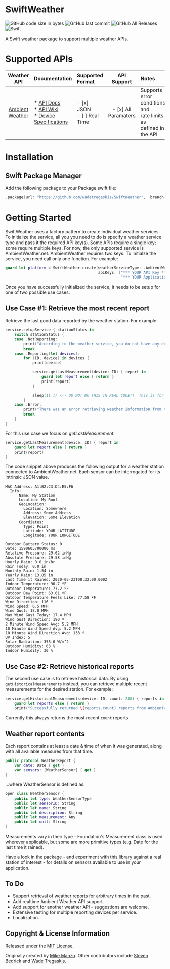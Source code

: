 # SwiftWeather

![GitHub code size in bytes](https://img.shields.io/github/languages/code-size/wadetregaskis/SwiftWeather.svg)
![GitHub last commit](https://img.shields.io/github/last-commit/wadetregaskis/SwiftWeather.svg)
![GitHub All Releases](https://img.shields.io/github/downloads/wadetregaskis/SwiftWeather/total.svg)
![Swift](https://img.shields.io/badge/%20in-swift%205.1-orange.svg)

A Swift weather package to support multiple weather APIs.

# Supported APIs

| Weather API |  Documentation | Supported Format | API Support | Notes
| :----:  | :----- | :---- | :----: | :---- |
| [Ambient Weather](https://github.com/ambient-weather/api-docs) | * [API Docs](https://ambientweather.docs.apiary.io/)<br>* [API Wiki](https://github.com/ambient-weather/api-docs/wiki)<br>* [Device Specifications](https://github.com/ambient-weather/api-docs/wiki/Device-Data-Specs) | - [x] JSON<br> - [ ] Real Time | - [x] All Paramaters | Supports error conditions and<br>rate limits as defined in the API

# Installation

## Swift Package Manager

Add the following package to your Package.swift file:

``` Swift
.package(url: "https://github.com/wadetregaskis/SwiftWeather", .branch("master")),
```

# Getting Started

SwiftWeather uses a factory pattern to create individual weather services.  To initialize the service, all you you need to do is specify a weather service type and pass it the required API key(s).  Some APIs require a single key; some require multiple keys.  For now, the only supported service is AmbientWeather.net.  AmbientWeather requires two keys.  To initialze the service, you need call only one function.  For example:

```swift
guard let platform = SwiftWeather.create(weatherServiceType: .AmbientWeather,
                                         apiKeys: ["*** YOUR API Key ***",
                                                   "*** YOUR Application Key***"]) else { return }
```

Once you have successfully initialized the service, it needs to be setup for one of two possible use cases.

## Use Case #1: Retrieve the most recent report

Retrieve the last good data reported by the weather station.  For example:

```swift
service.setupService { stationStatus in
    switch stationStatus {
    case .NotReporting:
        print("According to the weather service, you do not have any devices reporting data")
        break
    case .Reporting(let devices):
        for (ID, device) in devices {
            print(device)

            service.getLastMeasurement(device: ID) { report in
                guard let report else { return }
                print(report)
            }

            sleep(1) // <-- DO NOT DO THIS IN REAL CODE!!  This is for this example ONLY: It just prevents the API from throwing us out w/ back-to-back calls within 1 second (e.g, rate exceeded).
        }
    case .Error:
        print("There was an error retrieving weather information from the weather service")
        break
    }
}
```

For this use case we focus on *getLastMeasurement*:

```swift
service.getLastMeasurement(device: ID) { report in
    guard let report else { return }
    print(report)
}
```

The code snippet above produces the following output for a weather station connected to AmbientWeather.net.  Each sensor can be interrogated for its intrinsic JSON value.

```
MAC Address: A1:B2:C3:D4:E5:F6
  Info:
      Name: My Station
      Location: My Roof
      GeoLocation:
		Location: Somewhere
		Address: Some Address
		Elevation: Some Elevation
	  Coordiates:
 		Type: Point
 		Latitude: YOUR LATITUDE
 		Longitude: YOUR LONGITUDE

Outdoor Battery Status: 0
Date: 1590605700000 ms
Relative Pressure: 29.62 inHg
Absolute Pressure: 29.58 inHg
Hourly Rain: 0.0 in/hr
Rain Today: 0.0 in
Monthly Rain: 1.54 in
Yearly Rain: 13.85 in
Last Time it Rained: 2020-05-23T08:32:00.000Z
Indoor Temperature: 90.7 ºF
Outdoor Temperature: 77.2 ºF
Outdoor Dew Point: 63.61 ºF
Outdoor Temperature Feels Like: 77.58 ºF
Wind Direction: 116 º
Wind Speed: 6.5 MPH
Wind Gust: 15.0 MPH
Max Wind Gust Today: 17.4 MPH
Wind Gust Direction: 190 º
2 Minute Wind Speed Avg: 5.2 MPH
10 Minute Wind Speed Avg: 5.2 MPH
10 Minute Wind Direction Avg: 133 º
UV Index: 5
Solar Radiation: 358.0 W/m^2
Outdoor Humidity: 63 %
Indoor Humidity: 30 %
```

## Use Case #2: Retrieve historical reports

The second use case is to retrieve historical data.  By using `getHistoricalMeasurements` instead, you can retrieve multiple recent measurements for the desired station.  For example:

```swift
service.getHistoricalMeasurements(device: ID, count: 288) { reports in
    guard let reports else { return }
    print("Successfully returned \(reports.count) reports from AmbientWeather.")
```

Currently this always returns the most recent `count` reports.

## Weather report contents

Each report contains at least a date & time of when it was generated, along with all available measures from that time.

```swift
public protocol WeatherReport {
    var date: Date { get }
    var sensors: [WeatherSensor] { get }
}
```

…where WeatherSensor is defined as:

```swift
open class WeatherSensor {
    public let type: WeatherSensorType
    public let sensorID: String
    public let name: String
    public let description: String
    public let measurement: Any
    public let unit: String
}
```

Measurements vary in their type - Foundation's Measurement class is used wherever applicable, but some are more primitive types (e.g. Date for the last time it rained).

Have a look in the package - and experiment with this library against a real station of interest - for details on sensors available to use in your application.

## To Do

- Support retrieval of weather reports for arbitrary times in the past.
- Add realtime Ambient Weather API support.
- Add support for another weather API - suggestions are welcome.
- Extensive testing for multiple reporting devices per service.
- Localization.

## Copyright & License Information

Released under the [MIT License](https://github.com/wadetregaskis/SwiftWeather/blob/master/LICENSE).

Originally created by [Mike Manzo](https://github.com/MikeManzo).  Other contributors include [Steven Bedrick](https://github.com/stevenbedrick) and [Wade Tregaskis](https://github.com/wadetregaskis).
